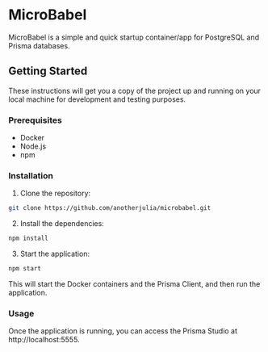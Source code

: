 # MicroBabel

MicroBabel is a simple and quick startup container/app for PostgreSQL and Prisma databases.

## Getting Started

These instructions will get you a copy of the project up and running on your local machine for development and testing purposes.

### Prerequisites

- Docker
- Node.js
- npm

### Installation

1. Clone the repository:

```bash
git clone https://github.com/anotherjulia/microbabel.git
```

2. Install the dependencies:

```bash
npm install
```

3. Start the application:

```bash
npm start
```

This will start the Docker containers and the Prisma Client, and then run the application.

### Usage

Once the application is running, you can access the Prisma Studio at http://localhost:5555.

